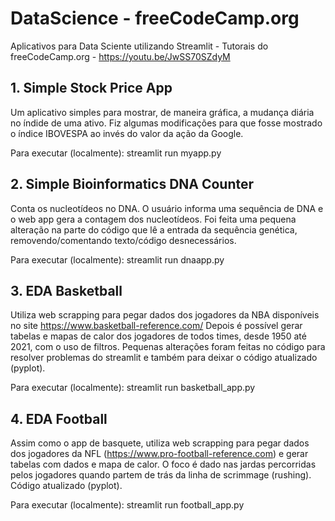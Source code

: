 # DataScience - freeCodeCamp.org

Aplicativos para Data Sciente utilizando Streamlit - Tutorais do freeCodeCamp.org - https://youtu.be/JwSS70SZdyM

## 1. Simple Stock Price App

Um aplicativo simples para mostrar, de maneira gráfica, a mudança diária no índide de uma ativo. Fiz algumas modificações para que fosse mostrado o índice IBOVESPA ao invés do valor da ação da Google.

Para executar (localmente): streamlit run myapp.py

## 2. Simple Bioinformatics DNA Counter

Conta os nucleotídeos no DNA. O usuário informa uma sequência de DNA e o web app gera a contagem dos nucleotídeos.
Foi feita uma pequena alteração na parte do código que lê a entrada da sequência genética, removendo/comentando texto/código desnecessários.

Para executar (localmente): streamlit run dnaapp.py


## 3. EDA Basketball

Utiliza web scrapping para pegar dados dos jogadores da NBA disponíveis no site https://www.basketball-reference.com/
Depois é possível gerar tabelas e mapas de calor dos jogadores de todos times, desde 1950 até 2021, com o uso de filtros.
Pequenas alterações foram feitas no código para resolver problemas do streamlit e também para deixar o código atualizado (pyplot).

Para executar (localmente): streamlit run basketball_app.py


## 4. EDA Football

Assim como o app de basquete, utiliza web scrapping para pegar dados dos jogadores da NFL (https://www.pro-football-reference.com) e gerar tabelas com dados e mapa de calor. O foco é dado nas jardas percorridas pelos jogadores quando partem de trás da linha de scrimmage (rushing).
Código atualizado (pyplot).

Para executar (localmente): streamlit run football_app.py